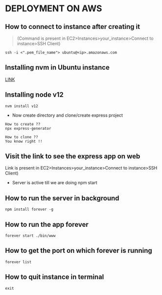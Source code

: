 # DEPLOYMENT ON AWS

## How to connect to instance after creating it

> (Command is present in EC2>Instances>your_instance>Connect to instance>SSH Client)

```
ssh -i <".pem_file_name"> ubuntu@<ip>.amazonaws.com
```

## Installing nvm in Ubuntu instance

[LINK](https://tecadmin.net/how-to-install-nvm-on-ubuntu-20-04/)

## Installing node v12

```
nvm install v12
```

- Now create directory and clone/create express project

```
How to create ??
npx express-generator

How to clone ??
You know right !!
```

## Visit the link to see the express app on web

Link is present in EC2>Instances>your_instance>Connect to instance>SSH Client)

- Server is active till we are
  doing npm start

## How to run the server in background

```
npm install forever -g
```

## How to run the app forever

```
forever start ./bin/www
```

## How to get the port on which forever is running

```
forever list
```

## How to quit instance in terminal

```
exit
```
